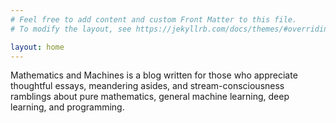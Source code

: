 ```yaml
---
# Feel free to add content and custom Front Matter to this file.
# To modify the layout, see https://jekyllrb.com/docs/themes/#overriding-theme-defaults

layout: home
---
```

Mathematics and Machines is a blog written for those who appreciate thoughtful essays, meandering asides, and stream-consciousness ramblings about pure mathematics, general machine learning, deep learning, and programming.